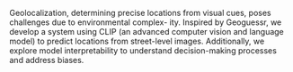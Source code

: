 Geolocalization, determining precise locations from visual cues, poses challenges due to environmental complex- ity. Inspired by Geoguessr, we develop a system using CLIP (an advanced computer vision and language model) to predict locations from street-level images. Additionally, we explore model interpretability to understand decision-making processes and address biases.



